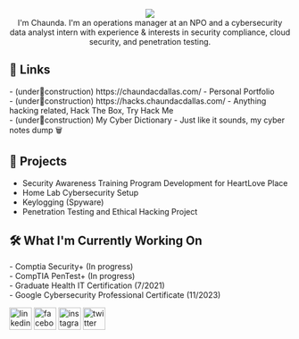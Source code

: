 <p align="center">
<img src="https://github.com/cdallas1/cdallas1/blob/main/health%20cyber.jpeg">
<br>I'm Chaunda. I'm an operations manager at an NPO and a cybersecurity data analyst intern with experience & interests in security compliance, cloud security, and penetration testing.</br>
</p>


<h2>🔗 Links</h2>
- (under🚧construction) https://chaundacdallas.com/ - Personal Portfolio <br>
- (under🚧construction) https://hacks.chaundacdallas.com/ - Anything hacking related, Hack The Box, Try Hack Me <br>
- (under🚧construction) My Cyber Dictionary - Just like it sounds, my cyber notes dump 🗑️ <br>

<h2>🧪 Projects</h2>

- Security Awareness Training Program Development for HeartLove Place <br>
- Home Lab Cybersecurity Setup <br>
- Keylogging (Spyware) <br>
- Penetration Testing and Ethical Hacking Project <br>

<h2>🛠️ What I'm Currently Working On</h2>
- Comptia Security+ (In progress) <br>
- CompTIA PenTest+ (In progress) <br>
- Graduate Health IT Certification (7/2021) <br>
- Google Cybersecurity Professional Certificate (11/2023) <br>


[<img src='https://cdn.jsdelivr.net/npm/simple-icons@3.0.1/icons/linkedin.svg' alt='linkedin' height='40'>](https://www.linkedin.com/in/chaundacdallas/)  [<img src='https://cdn.jsdelivr.net/npm/simple-icons@3.0.1/icons/facebook.svg' alt='facebook' height='40'>](https://www.facebook.com/mscdallas)  [<img src='https://cdn.jsdelivr.net/npm/simple-icons@3.0.1/icons/instagram.svg' alt='instagram' height='40'>](https://www.instagram.com/ceeceedee21/)  [<img src='https://cdn.jsdelivr.net/npm/simple-icons@3.0.1/icons/twitter.svg' alt='twitter' height='40'>](https://twitter.com/chaunean)  
